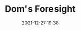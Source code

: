 ---
title: Dom's Foresight
date: 2021-12-27 19:38
tags:
  - ICP
  - Dfinity
description: |-
  Dominic is the Founder and Chief Scientist at DFINITY, responsible for building the Internet Computer.
---